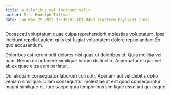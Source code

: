 ```yaml
---
title: a doloribus vel incidunt velit
author: Mrs. Rudolph Tillman
date: Sun May 29 2022 15:30:01 GMT-0400 (Eastern Daylight Time)
---
```

Occaecati voluptatum quae culpa reprehenderit molestiae voluptatum. Ipsa incidunt repellat autem quis est fugiat voluptatem dolore repudiandae. Ex quo accusantium.

 Doloribus est rerum odit dolores nisi quas ut doloribus et. Quia mollitia vel nam. Rerum error facere similique harum distinctio. Aspernatur et quo vel ab ex quae eius eum pariatur.

 Qui aliquam consequatur laborum corrupti. Aperiam aut vel debitis optio veniam similique. Ullam consequatur molestiae at est quod consequuntur magni similique et. Iure saepe quia temporibus similique esse aut qui eaque.